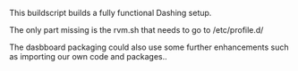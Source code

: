 This buildscript builds a fully functional Dashing setup.

The only part missing is the rvm.sh that needs to go to /etc/profile.d/


The dasbboard packaging could also use some further enhancements such as importing our own code and packages..



